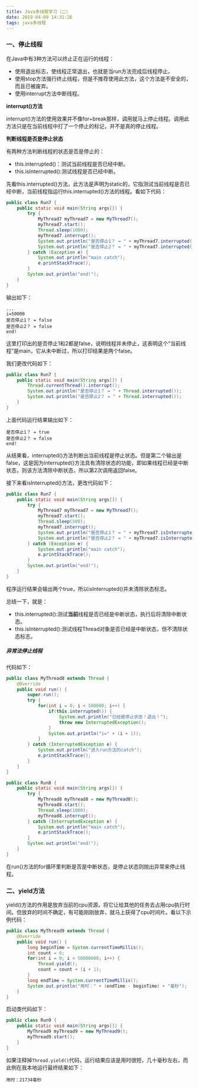 ```yaml
---
title: Java多线程学习（二）
date: 2019-04-09 14:31:26
tags: java多线程
---
```


### 一、停止线程

在Java中有3种方法可以终止正在运行的线程：

* 使用退出标志，使线程正常退出，也就是当run方法完成后线程停止。
* 使用stop方法强行终止线程，但是不推荐使用此方法，这个方法是不安全的，而且已被废弃。
* 使用interrupt方法中断线程。

**interrupt()方法**

interrupt()方法的使用效果并不像for+break那样，调用就马上停止线程。调用此方法只是在当前线程中打了一个停止的标记，并不是真的停止线程。

**判断线程是否是停止状态**

有两种方法判断线程的状态是否是停止的：

* this.interrupted()：测试当前线程是否已经中断。
* this.isInterrupted():测试线程是否已经中断。

先看this.interrupted()方法，此方法是声明为static的，它指测试当前线程是否已经中断，当前线程指运行this.interrupted()方法的线程。看如下代码：

```java
public class Run7 {
    public static void main(String args[]) {
        try {
            MyThread7 myThread7 = new MyThread7();
            myThread7.start();
            Thread.sleep(1000);
            myThread7.interrupt();
            System.out.println("是否停止1？ = " + myThread7.interrupted());
            System.out.println("是否停止2？ = " + myThread7.interrupted());
        } catch (Exception e) {
            System.out.println("main catch");
            e.printStackTrace();
        }
        System.out.println("end!");
    }
}
```

输出如下：

```
...
i=50000
是否停止1？ = false
是否停止2？ = false
end!
```

这里打印出的是否停止1和2都是false，说明线程并未停止，这表明这个“当前线程”是main，它从未中断过，所以打印结果是两个false。

我们更改代码如下：

```java
public class Run7 {
    public static void main(String args[]) {
        Thread.currentThread().interrupt();
        System.out.println("是否停止1？ = " + Thread.interrupted());
        System.out.println("是否停止2？ = " + Thread.interrupted());
    }
}
```

上面代码运行结果输出如下：

```
是否停止1？ = true
是否停止2？ = false
end!
```

从结果看，interrupted()方法判断出当前线程是停止状态。但是第二个输出是false，这是因为interrupted()方法具有清除状态的功能，即如果线程已经是中断状态，则该方法清除中断状态，所以第2次调用返回false。

接下来看isInterrupted()方法，更改代码如下：

```java
public class Run7 {
    public static void main(String args[]) {
        try {
            MyThread7 myThread7 = new MyThread7();
            myThread7.start();
            Thread.sleep(500);
            myThread7.interrupt();
            System.out.println("是否停止1？ = " + myThread7.isInterrupted());
            System.out.println("是否停止2？ = " + myThread7.isInterrupted());
        } catch (Exception e) {
            System.out.println("main catch");
            e.printStackTrace();
        }
        System.out.println("end!");
    }
}
```

程序运行结果会输出两个true，所以isInterrupted()并未清除状态标志。

总结一下，就是：

* this.interrupted():测试**当前**线程是否已经是中断状态，执行后将清除中断状态。
* this.isInterrupted():测试线程Thread对象是否已经是中断状态，但不清除状态标志。

##### 异常法停止线程

代码如下：

```java
public class MyThread8 extends Thread {
    @Override
    public void run() {
        super.run();
        try {
            for(int i = 0; i < 500000; i++) {
                if(this.interrupted()) {
                    System.out.println("已经是停止状态！退出！");
                    throw new InterruptedException();
                }
                System.out.println("i=" + (i + 1));
            }
        } catch (InterruptedException e) {
            System.out.println("进入run方法的catch");
            e.printStackTrace();
        }
    }
}
```

```java
public class Run8 {
    public static void main(String args[]) {
        try {
            MyThread8 myThread8 = new MyThread8();
            myThread8.start();
            Thread.sleep(1000);
            myThread8.interrupt();
        } catch (InterruptedException e) {
            System.out.println("main catch");
            e.printStackTrace();
        }
        System.out.println("end!");
    }
}
```

在run()方法的for循环里判断是否是中断状态，是停止状态则抛出异常来停止线程。

### 二、yield方法

yield()方法的作用是放弃当前的cpu资源，将它让给其他的任务去占用cpu执行时间。但放弃的时间不确定，有可能刚刚放弃，就马上获得了cpu时间片。看以下示例代码：

```java
public class MyThread9 extends Thread {
    @Override
    public void run() {
        long beginTime = System.currentTimeMillis();
        int count = 0;
        for(int i = 0; i < 50000000; i++) {
            Thread.yield();
            count = count + (i + 1);
        }
        long endTime = System.currentTimeMillis();
        System.out.println("用时：" + (endTime - beginTime) + "毫秒");
    }
}
```

启动类代码如下：

```java
public class Run9 {
    public static void main(String args[]) {
        MyThread9 myThread9 = new MyThread9();
        myThread9.start();
    }
}
```

如果注释掉`Thread.yield()`代码，运行结果应该是用时很短，几十毫秒左右，而此例在我本地运行最终结果如下：

```
用时：21734毫秒
```